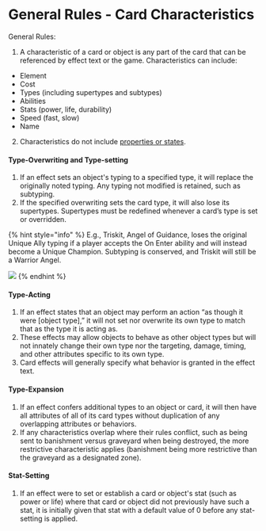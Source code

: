 # General Rules - Card Characteristics

General Rules:

1. A characteristic of a card or object is any part of the card that can be referenced by effect text or the game. Characteristics can include:

* Element
* Cost
* Types (including supertypes and subtypes)
* Abilities
* Stats (power, life, durability)
* Speed (fast, slow)
* Name

2. Characteristics do not include [properties or states](../../game-mechanics/game-mechanics-properties-and-states.md).

#### Type-Overwriting and Type-setting

1. If an effect sets an object's typing to a specified type, it will replace the originally noted typing. Any typing not modified is retained, such as subtyping.
2. If the specified overwriting sets the card type, it will also lose its supertypes. Supertypes must be redefined whenever a card’s type is set or overridden.

{% hint style="info" %}
E.g., Triskit, Angel of Guidance, loses the original Unique Ally typing if a player accepts the On Enter ability and will instead become a Unique Champion. Subtyping is conserved, and Triskit will still be a Warrior Angel.

![](https://ga-index-public.s3.us-west-2.amazonaws.com/cards/triskit-guidance-angel-doa-alter.jpg)
{% endhint %}

#### Type-Acting

1. If an effect states that an object may perform an action “as though it were \[object type],” it will not set nor overwrite its own type to match that as the type it is acting as.
2. These effects may allow objects to behave as other object types but will not innately change their own type nor the targeting, damage, timing, and other attributes specific to its own type.
3. Card effects will generally specify what behavior is granted in the effect text.

#### Type-Expansion

1. If an effect confers additional types to an object or card, it will then have all attributes of all of its card types without duplication of any overlapping attributes or behaviors.
2. If any characteristics overlap where their rules conflict, such as being sent to banishment versus graveyard when being destroyed, the more restrictive characteristic applies (banishment being more restrictive than the graveyard as a designated zone).

#### Stat-Setting

1. If an effect were to set or establish a card or object's stat (such as power or  life) where that card or object did not previously have such a stat, it is initially given that stat with a default value of 0 before any stat-setting is applied.&#x20;



